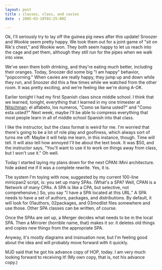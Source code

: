 ```yaml
---
layout: post
title : classes, class, and cavies
date  : 2005-03-10T02:25:00Z

---
```

Ok, I'll seriously try to lay off the guinea pig news after this update! Snoozer and Wookie seem pretty happy.  We took them out for a joint game of "sit on Rik's chest," and Wookie won.  They both seem happy to let us reach into the cage and pet them, although they still run for the pipes when we walk into view.

We've seen them both drinking, and they're eating much better, including their oranges.  Today, Snoozer did some big "I am happy" behavior, "popcorning." When cavies are really happy, they jump up and down while they run, and Snoozer did this a few times while we watched from the other room.  It was pretty exciting, and we're feeling like we're doing A-OK.

Earlier tonight I had my first Spanish class since middle school.  I think that we learned, tonight, everything that I learned in my one trimester at <a href='http://www-ni.beth.k12.pa.us/'>Nitschman</a>: el alfabeto, los numeros, "Como se llama usted?" and "Como esta usted?" Next week, maybe I'll be able to compress everything that most people learn in all of middle school Spanish into that class.

I like the instructor, but the class format is weird for me.  I'm worried that there's going to be a lot of role play and goofiness, which always sort of turns me off.  Maybe it will help me learn, in this instance, though.  Time will tell.  It will also tell how annoyed I'll be about the text book.  It was $50, and the instructor says, "You'll want to use it to work on things away from class, but I won't use it."  Oh well.

Today I started laying my plans down for the next CPAN::Mini architecture. hide asked me if it was a complete rewrite.  Yes, it is. 

The system I'm toying with now, suggested by my current 100-line minicpan2 script, is: you set up many SPAs.  (What's a SPA?  Well, CPAN is a Network of many CPAs.  A SPA is like a CPA, but selective, not comprehensive.)  So, you say "I have a SPA located at this URL."  A SPA needs to have a set of authors, packages, and distributions.  By default, it will look for 01authors, 02packages, and 03modlist files somewhere and use those.  Other SPA classes can be written, of course.

Once the SPAs are set up, a Merger decides what needs to be in the local SPA. Then a Mirrorer (horrible name, that) makes it so: it deletes old things and copies new things from the appropriate SPA.

Anyway, it's mostly diagrams and insinuation now, but I'm feeling good about the idea and will probably move forward with it quickly.

MJD said that he got his advance copy of HOP, today.  I am very much looking forward to receiving it!  (My own copy, that is, not his advance copy.)

